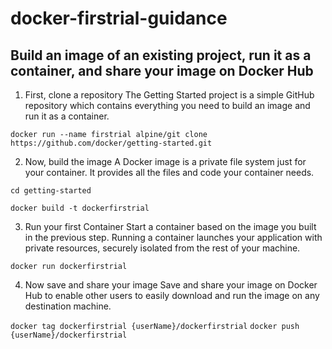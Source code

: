 # docker-firstrial-guidance


## Build an image of an existing project, run it as a container, and share your image on Docker Hub

1. First, clone a repository
The Getting Started project is a simple GitHub repository which contains everything you need to build an image and run it as a container.

`docker run --name firstrial alpine/git clone https://github.com/docker/getting-started.git`


2. Now, build the image
A Docker image is a private file system just for your container. It provides all the files and code your container needs.

`cd getting-started`

`docker build -t dockerfirstrial`


3. Run your first Container
Start a container based on the image you built in the previous step. Running a container launches your application with private resources, securely isolated from the rest of your machine.

`docker run dockerfirstrial`

4. Now save and share your image
Save and share your image on Docker Hub to enable other users to easily download and run the image on any destination machine.

`docker tag dockerfirstrial {userName}/dockerfirstrial`
`docker push {userName}/dockerfirstrial`
